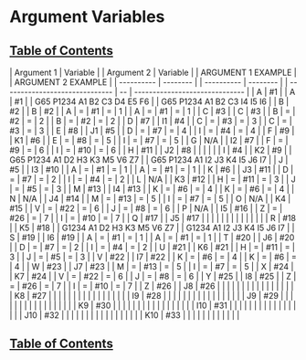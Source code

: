 # Argument Variables

## [Table of Contents](https://github.com/ZapCon1/KnowledgeBase.git)

| Argument 1 | Variable |  | Argument 2 | Variable |  | ARGUMENT 1 EXAMPLE             |    | ARGUMENT 2 EXAMPLE             |
| ---------- | -------- |  | ---------- | -------- |  | ------------------------------ | -- | ------------------------------ |
| A          | #1       |  | A          | #1       |  | G65 P1234 A1 B2 C3 D4 E5 F6    |    | G65 P1234 A1 B2 C3 I4 I5 I6    |
| B          | #2       |  | B          | #2       |  | A                              | \= | #1                             | \= | 1 |  | A | \= | #1 | \= | 1 |
| C          | #3       |  | C          | #3       |  | B                              | \= | #2                             | \= | 2 |  | B | \= | #2 | \= | 2 |
| D          | #7       |  | I1         | #4       |  | C                              | \= | #3                             | \= | 3 |  | C | \= | #3 | \= | 3 |
| E          | #8       |  | J1         | #5       |  | D                              | \= | #7                             | \= | 4 |  | I | \= | #4 | \= | 4 |
| F          | #9       |  | K1         | #6       |  | E                              | \= | #8                             | \= | 5 |  | I | \= | #7 | \= | 5 |
| G          | N/A      |  | I2         | #7       |  | F                              | \= | #9                             | \= | 6 |  | I | \= | #10 | \= | 6 |
| H          | #11      |  | J2         | #8       |  |                                |    |                                |
| I          | #4       |  | K2         | #9       |  | G65 P1234 A1 D2 H3 K3 M5 V6 Z7 |    | G65 P1234 A1 I2 J3 K4 I5 J6 I7 |
| J          | #5       |  | I3         | #10      |  | A                              | \= | #1                             | \= | 1 |  | A | \= | #1 | \= | 1 |
| K          | #6       |  | J3         | #11      |  | D                              | \= | #7                             | \= | 2 |  | I | \= | #4 | \= | 2 |
| L          | N/A      |  | K3         | #12      |  | H                              | \= | #11                            | \= | 3 |  | J | \= | #5 | \= | 3 |
| M          | #13      |  | I4         | #13      |  | K                              | \= | #6                             | \= | 4 |  | K | \= | #6 | \= | 4 |
| N          | N/A      |  | J4         | #14      |  | M                              | \= | #13                            | \= | 5 |  | I | \= | #7 | \= | 5 |
| O          | N/A      |  | K4         | #15      |  | V                              | \= | #22                            | \= | 6 |  | J | \= | #8 | \= | 6 |
| P          | N/A      |  | I5         | #16      |  | Z                              | \= | #26                            | \= | 7 |  | I | \= | #10 | \= | 7 |
| Q          | #17      |  | J5         | #17      |  |                                |    |                                |  |  |  |  |  |  |  |  |
| R          | #18      |  | K5         | #18      |  | G1234 A1 D2 H3 K3 M5 V6 Z7     |    | G1234 A1 I2 J3 K4 I5 J6 I7     |
| S          | #19      |  | I6         | #19      |  | A                              | \= | #1                             | \= | 1 |  | A | \= | #1 | \= | 1 |
| T          | #20      |  | J6         | #20      |  | D                              | \= | #7                             | \= | 2 |  | I | \= | #4 | \= | 2 |
| U          | #21      |  | K6         | #21      |  | H                              | \= | #11                            | \= | 3 |  | J | \= | #5 | \= | 3 |
| V          | #22      |  | I7         | #22      |  | K                              | \= | #6                             | \= | 4 |  | K | \= | #6 | \= | 4 |
| W          | #23      |  | J7         | #23      |  | M                              | \= | #13                            | \= | 5 |  | I | \= | #7 | \= | 5 |
| X          | #24      |  | K7         | #24      |  | V                              | \= | #22                            | \= | 6 |  | J | \= | #8 | \= | 6 |
| Y          | #25      |  | I8         | #25      |  | Z                              | \= | #26                            | \= | 7 |  | I | \= | #10 | \= | 7 |
| Z          | #26      |  | J8         | #26      |  |                                |    |                                |  |  |  |  |  |  |  |  |
|            |          |  | K8         | #27      |  |                                |    |                                |  |  |  |  |  |  |  |  |
|            |          |  | I9         | #28      |  |                                |    |                                |  |  |  |  |  |  |  |  |
|            |          |  | J9         | #29      |  |                                |    |                                |  |  |  |  |  |  |  |  |
|            |          |  | K9         | #30      |  |                                |    |                                |  |  |  |  |  |  |  |  |
|            |          |  | I10        | #31      |  |                                |    |                                |  |  |  |  |  |  |  |  |
|            |          |  | J10        | #32      |  |                                |    |                                |  |  |  |  |  |  |  |  |
|            |          |  | K10        | #33      |  |                                |    |                                |  |  |  |  |  |  |  |

## [Table of Contents](https://github.com/ZapCon1/KnowledgeBase.git)
